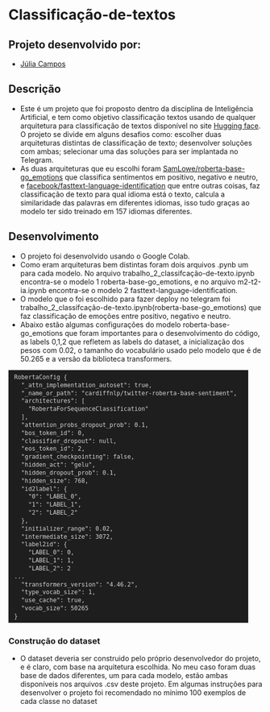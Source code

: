 # Classificação-de-textos
## Projeto desenvolvido por:
- [Júlia Campos](https://github.com/juliacamposn)

## Descrição
- Este é um projeto que foi proposto dentro da disciplina de Inteligência Artificial, e tem como objetivo classificação textos usando de qualquer arquitetura para classificação de textos disponível no site [Hugging face](https://huggingface.co/models?pipeline_tag=text-classification&sort=trending). O projeto se divide em alguns desafios como: escolher duas arquiteturas distintas de classificação de texto; desenvolver soluções com ambas; selecionar uma das soluções para ser implantada no Telegram.
- As duas arquiteturas que eu escolhi foram [SamLowe/roberta-base-go_emotions](https://huggingface.co/SamLowe/roberta-base-go_emotions) que classifica sentimentos em positivo, negativo e neutro, e [facebook/fasttext-language-identification](https://huggingface.co/facebook/fasttext-language-identification) que entre outras coisas, faz classificação de texto para qual idioma está o texto, calcula a similaridade das palavras em diferentes idiomas, isso tudo graças ao modelo ter sido treinado em 157 idiomas diferentes.

## Desenvolvimento
- O projeto foi desenvolvido usando o Google Colab.
- Como eram arquiteturas bem distintas foram dois arquivos .pynb um para cada modelo. No arquivo trabalho_2_classifcação-de-texto.ipynb encontra-se o modelo 1 roberta-base-go_emotions, e no arquivo m2-t2-ia.ipynb encontra-se o modelo 2 fasttext-language-identification.
- O modelo que o foi escolhido para fazer deploy no telegram foi trabalho_2_classifcação-de-texto.ipynb(roberta-base-go_emotions) que faz classificação de emoções entre positivo, negativo e neutro.
- Abaixo estão algumas configurações do modelo roberta-base-go_emotions que foram importantes para o desenvolvimento do código, as labels 0,1,2 que refletem as labels do dataset, a inicialização dos pesos com 0.02, o tamanho do vocabulário usado pelo modelo que é de 50.265 e a versão da biblioteca transformers.

![model-config](image.png)
### Construção do dataset
- O dataset deveria ser construido pelo próprio desenvolvedor do projeto, e é claro, com base na arquitetura escolhida. No meu caso foram duas base de dados diferentes, um para cada modelo, estão ambas disponíveis nos arquivos .csv deste projeto. Em algumas instruções para desenvolver o projeto foi recomendado no mínimo 100 exemplos de cada classe no dataset
